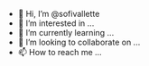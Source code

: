 - 👋 Hi, I’m @sofivallette
- 👀 I’m interested in ...
- 🌱 I’m currently learning ...
- 💞️ I’m looking to collaborate on ...
- 📫 How to reach me ...

<!---
sofivallette/sofivallette is a ✨ special ✨ repository because its `README.md` (this file) appears on your GitHub profile.
You can click the Preview link to take a look at your changes.
--->
